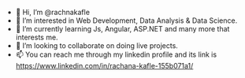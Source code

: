 - 👋 Hi, I’m @rachnakafle
- 👀 I’m interested in Web Development, Data Analysis & Data Science.
- 🌱 I’m currently learning Js, Angular, ASP.NET and many more that interests me.
- 💞️ I’m looking to collaborate on doing live projects.
- 📫 You can reach me through my linkedin profile and its link is https://www.linkedin.com/in/rachana-kafle-155b071a1/

<!---
rachnakafle/rachnakafle is a ✨ special ✨ repository because its `README.md` (this file) appears on your GitHub profile.
You can click the Preview link to take a look at your changes.
--->
